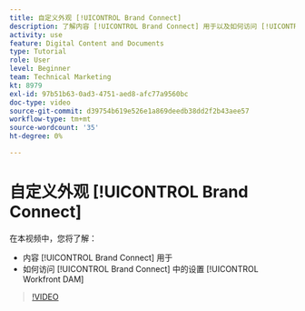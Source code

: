 ```yaml
---
title: 自定义外观 [!UICONTROL Brand Connect]
description: 了解内容 [!UICONTROL Brand Connect] 用于以及如何访问 [!UICONTROL Brand Connect] 中的设置 [!UICONTROL Workfront DAM].
activity: use
feature: Digital Content and Documents
type: Tutorial
role: User
level: Beginner
team: Technical Marketing
kt: 8979
exl-id: 97b51b63-0ad3-4751-aed8-afc77a9560bc
doc-type: video
source-git-commit: d39754b619e526e1a869deedb38dd2f2b43aee57
workflow-type: tm+mt
source-wordcount: '35'
ht-degree: 0%

---
```


# 自定义外观 [!UICONTROL Brand Connect]

在本视频中，您将了解：

* 内容 [!UICONTROL Brand Connect] 用于
* 如何访问 [!UICONTROL Brand Connect] 中的设置 [!UICONTROL Workfront DAM]

>[!VIDEO](https://video.tv.adobe.com/v/335241/?quality=12)
